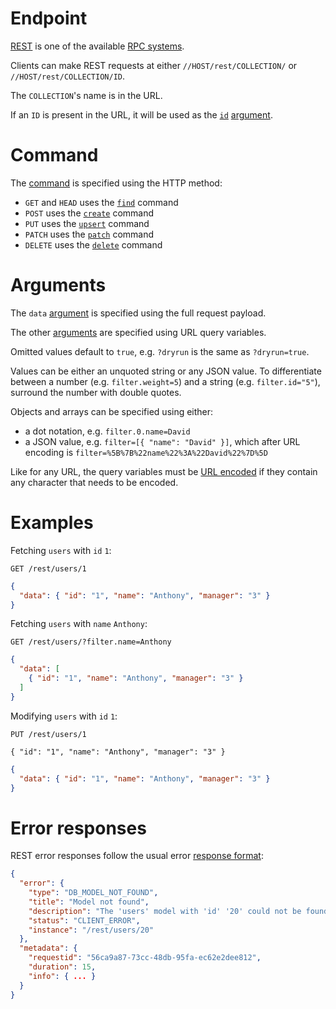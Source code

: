 # Endpoint

[REST](https://en.wikipedia.org/wiki/Representational_state_transfer)
is one of the available [RPC systems](README.md).

Clients can make REST requests at either `//HOST/rest/COLLECTION/` or
`//HOST/rest/COLLECTION/ID`.

The `COLLECTION`'s name is in the URL.

If an `ID` is present in the URL, it will be used as the
[`id`](../arguments/filtering.md#id-argument) [argument](README.md#rpc).

# Command

The [command](../request/crud.md) is specified using the HTTP method:
  - `GET` and `HEAD` uses the [`find`](../request/crud.md#find-command) command
  - `POST` uses the [`create`](../request/crud.md#create-command) command
  - `PUT` uses the [`upsert`](../request/crud.md#upsert-command) command
  - `PATCH` uses the [`patch`](../request/crud.md#patch-command) command
  - `DELETE` uses the [`delete`](../request/crud.md#delete-command) command

# Arguments

The `data` [argument](README.md#rpc) is specified using the full request
payload.

The other [arguments](README.md#rpc) are specified using URL query variables.

Omitted values default to `true`, e.g. `?dryrun` is the same as `?dryrun=true`.

Values can be either an unquoted string or any JSON value. To differentiate
between a number (e.g. `filter.weight=5`) and a string (e.g. `filter.id="5"`),
surround the number with double quotes.

Objects and arrays can be specified using either:
  - a dot notation, e.g. `filter.0.name=David`
  - a JSON value, e.g. `filter=[{ "name": "David" }]`, which after URL encoding
    is `filter=%5B%7B%22name%22%3A%22David%22%7D%5D`

Like for any URL, the query variables must be
[URL encoded](https://en.wikipedia.org/wiki/Percent-encoding) if they contain
any character that needs to be encoded.

# Examples

Fetching `users` with `id` `1`:

```HTTP
GET /rest/users/1
```

```json
{
  "data": { "id": "1", "name": "Anthony", "manager": "3" }
}
```

Fetching `users` with `name` `Anthony`:

```HTTP
GET /rest/users/?filter.name=Anthony
```

```json
{
  "data": [
    { "id": "1", "name": "Anthony", "manager": "3" }
  ]
}
```

Modifying `users` with `id` `1`:

```HTTP
PUT /rest/users/1

{ "id": "1", "name": "Anthony", "manager": "3" }
```

```json
{
  "data": { "id": "1", "name": "Anthony", "manager": "3" }
}
```

# Error responses

REST error responses follow the usual error
[response format](../request/error.md#error-responses):

```json
{
  "error": {
    "type": "DB_MODEL_NOT_FOUND",
    "title": "Model not found",
    "description": "The 'users' model with 'id' '20' could not be found",
    "status": "CLIENT_ERROR",
    "instance": "/rest/users/20"
  },
  "metadata": {
    "requestid": "56ca9a87-73cc-48db-95fa-ec62e2dee812",
    "duration": 15,
    "info": { ... }
  }
}
```
